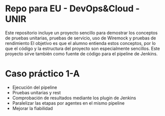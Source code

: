 # Repo para EU - DevOps&Cloud - UNIR

Este repositorio incluye un proyecto sencillo para demostrar los conceptos de pruebas unitarias, pruebas de servicio, uso de Wiremock y pruebas de rendimiento
El objetivo es que el alumno entienda estos conceptos, por lo que el código y la estructura del proyecto son especialmente sencillos.
Este proyecto sirve también como fuente de código para el pipeline de Jenkins.

# Caso práctico 1-A

- Ejecución del pipeline
- Pruebas unitarias y rest
- Comprobación de resultados mediante los plugin de Jenkins
- Paralelizar las etapas por agentes en el mismo pipeline
- Mejorar la fiabilidad
